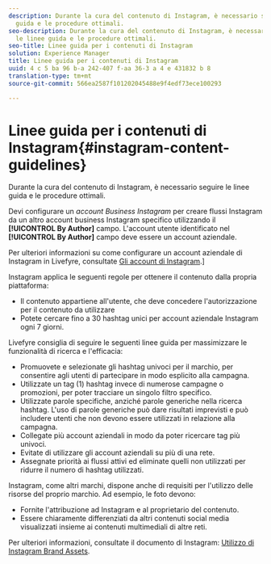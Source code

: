 ```yaml
---
description: Durante la cura del contenuto di Instagram, è necessario seguire le linee
  guida e le procedure ottimali.
seo-description: Durante la cura del contenuto di Instagram, è necessario seguire
  le linee guida e le procedure ottimali.
seo-title: Linee guida per i contenuti di Instagram
solution: Experience Manager
title: Linee guida per i contenuti di Instagram
uuid: 4 c 5 ba 96 b-a 242-407 f-aa 36-3 a 4 e 431832 b 8
translation-type: tm+mt
source-git-commit: 566ea2587f101202045488e9f4edf73ece100293

---
```



# Linee guida per i contenuti di Instagram{#instagram-content-guidelines}

Durante la cura del contenuto di Instagram, è necessario seguire le linee guida e le procedure ottimali.

Devi configurare un *account Business Instagram* per creare flussi Instagram da un altro account business Instagram specifico utilizzando il **[!UICONTROL By Author]** campo. L'account utente identificato nel **[!UICONTROL By Author]** campo deve essere un account aziendale.

Per ulteriori informazioni su come configurare un account aziendale di Instagram in Livefyre, consultate [Gli account di Instagram](../c-users-creating-accounts-with-studio-access/t-configure-social-accout-instagram/c-about-instagram-accounts.md#c_about_instagram_accounts).]

Instagram applica le seguenti regole per ottenere il contenuto dalla propria piattaforma:

* Il contenuto appartiene all'utente, che deve concedere l'autorizzazione per il contenuto da utilizzare
* Potete cercare fino a 30 hashtag unici per account aziendale Instagram ogni 7 giorni.

Livefyre consiglia di seguire le seguenti linee guida per massimizzare le funzionalità di ricerca e l'efficacia:

* Promuovete e selezionate gli hashtag univoci per il marchio, per consentire agli utenti di partecipare in modo esplicito alla campagna.
* Utilizzate un tag (1) hashtag invece di numerose campagne o promozioni, per poter tracciare un singolo filtro specifico.
* Utilizzate parole specifiche, anziché parole generiche nella ricerca hashtag. L'uso di parole generiche può dare risultati imprevisti e può includere utenti che non devono essere utilizzati in relazione alla campagna.
* Collegate più account aziendali in modo da poter ricercare tag più univoci.
* Evitate di utilizzare gli account aziendali su più di una rete.
* Assegnate priorità ai flussi attivi ed eliminate quelli non utilizzati per ridurre il numero di hashtag utilizzati.

Instagram, come altri marchi, dispone anche di requisiti per l'utilizzo delle risorse del proprio marchio. Ad esempio, le foto devono:

* Fornite l'attribuzione ad Instagram e al proprietario del contenuto.
* Essere chiaramente differenziati da altri contenuti social media visualizzati insieme ai contenuti multimediali di altre reti.

Per ulteriori informazioni, consultate il documento di Instagram: [Utilizzo di Instagram Brand Assets](https://help.instagram.com/304689166306603).

